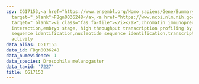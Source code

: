 ```yaml
---
csv: CG17153,<a href="https://www.ensembl.org/Homo_sapiens/Gene/Summary?db=core;g=FBgn0036248"
  target="_blank">FBgn0036248</a>,<a href="https://www.ncbi.nlm.nih.gov/pubmed/15998452"
  target="_blank"><i class="fas fa-file"></i></a>",chromatin immunoprecipitation assay,direct
  interaction,embryo stage, high throughput transcription profiling by microarray,nucleotide
  sequence identification,nucleotide sequence identification,transcriptional regulation,down-regulates
  activity
data_alias: CG17153
data_id: FBgn0036248
data_numevidence: 1
data_species: Drosophila melanogaster
data_taxid: '7227'
title: CG17153
---
```

